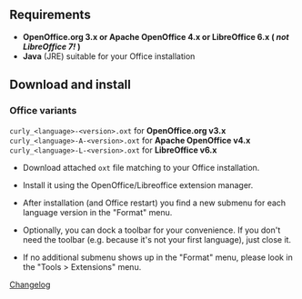 ## Requirements

* __OpenOffice.org 3.x or Apache OpenOffice 4.x or LibreOffice 6.x ( _not LibreOffice 7!_  )__
* __Java__  (JRE) suitable for your Office installation

## Download and install

### Office variants

`curly_<language>-<version>.oxt` for **OpenOffice.org v3.x**
`curly_<language>-A-<version>.oxt` for **Apache OpenOffice v4.x**
`curly_<language>-L-<version>.oxt` for **LibreOffice v6.x**

* Download attached `oxt` file matching to your Office installation.

* Install it using the OpenOffice/Libreoffice extension manager.

* After installation (and Office restart) you find a new submenu for each language version in the "Format" menu.

* Optionally, you can dock a toolbar for your convenience. If you don't need the toolbar (e.g. because it's not your first language), just close it.

* If no additional submenu shows up in the "Format" menu, please look in the "Tools > Extensions" menu.


[Changelog](changelog)